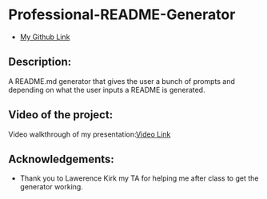 # Professional-README-Generator
- [My Github Link](https://github.com/Alexfit4/Professional-README-Generator)
## Description:
A README.md generator that gives the user a bunch of prompts and depending on what the user inputs a README is generated.
## Video of the project:
Video walkthrough of my presentation:[Video Link](https://drive.google.com/file/d/1QejLRVbnVcfZt0xO5fAkNteKq_BW5IrM/view)
## Acknowledgements:
- Thank you to Lawerence Kirk my TA for helping me after class to get the generator working.

